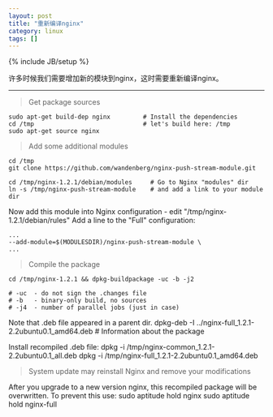 ```yaml
---
layout: post
title: "重新编译nginx"
category: linux
tags: []
---
```

{% include JB/setup %}

许多时候我们需要增加新的模块到nginx，这时需要重新编译nginx。

---

>Get package sources
    
    sudo apt-get build-dep nginx         # Install the dependencies
    cd /tmp                              # let's build here: /tmp
    sudo apt-get source nginx 

>Add some additional modules

    cd /tmp
    git clone https://github.com/wandenberg/nginx-push-stream-module.git

    cd /tmp/nginx-1.2.1/debian/modules     # Go to Nginx "modules" dir
    ln -s /tmp/nginx-push-stream-module    # and add a link to your module dir

Now add this module into Nginx configuration - edit "/tmp/nginx-1.2.1/debian/rules"
Add a line to the "Full" configuration:

    ...
    --add-module=$(MODULESDIR)/nginx-push-stream-module \
    ...

>Compile the package

    cd /tmp/nginx-1.2.1 && dpkg-buildpackage -uc -b -j2

    # -uc  - do not sign the .changes file
    # -b   - binary-only build, no sources
    # -j4  - number of parallel jobs (just in case)

Note that .deb file appeared in a parent dir.
    dpkg-deb -I ../nginx-full_1.2.1-2.2ubuntu0.1_amd64.deb      # Information about the package

Install recompiled .deb file:
    dpkg -i /tmp/nginx-common_1.2.1-2.2ubuntu0.1_all.deb
    dpkg -i /tmp/nginx-full_1.2.1-2.2ubuntu0.1_amd64.deb

>System update may reinstall Nginx and remove your modifications

Аfter you upgrade to a new version nginx, this recompiled package will be overwritten.
To prevent this use:
    sudo aptitude hold nginx
    sudo aptitude hold nginx-full
